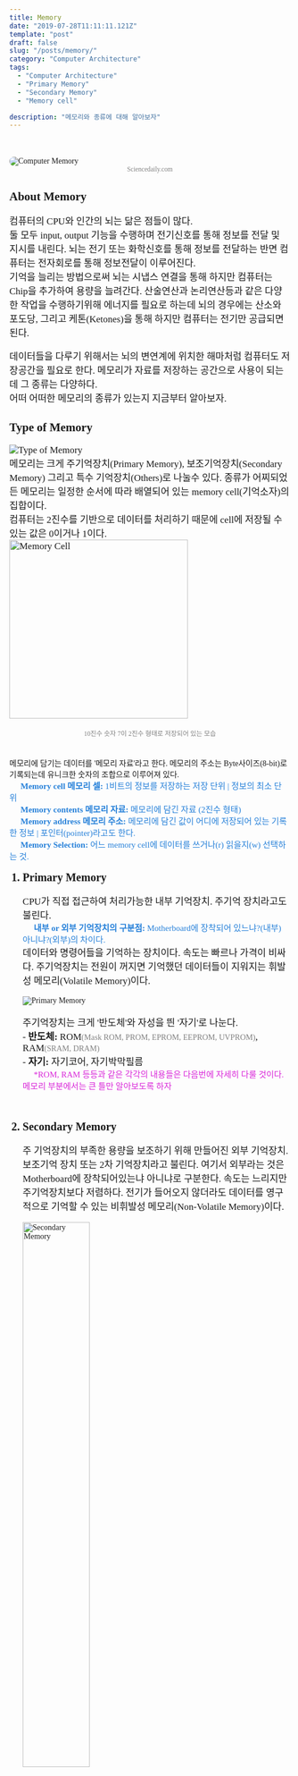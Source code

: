```yaml
---
title: Memory
date: "2019-07-28T11:11:11.121Z"
template: "post"
draft: false
slug: "/posts/memory/"
category: "Computer Architecture"
tags:
  - "Computer Architecture"
  - "Primary Memory"
  - "Secondary Memory"
  - "Memory cell"

description: "메모리와 종류에 대해 알아보자"
---
```

<head>
<link href="https://fonts.googleapis.com/css?family=Sunflower:300&display=swap" rel="stylesheet">
<style>
code {
  background-color: #ececec
}
p {
  font-size: 17px;
}
li {
  font-size: 20px;
  font-weight: bold;
}
sub{
  font-size: 15px;
  vertical-align: middle;
  padding: 20px;
  color: #2680d9;
}
sub2{
  font-size: 15px;
  vertical-align: middle;
  padding: 20px;
  color: #d926d9;
}
br{
  line-height: 35px;
}
small{
  color: #808080;
}
#rcorners {
  border-radius: 25px;
  border: 2px solid #dd4ecf;
  padding: 20px; 
  width: 200px;
  height: 150px;  
}
.rdimg {
  border-radius: 25px;
}
</style>
</head>

<div style="font-family:Sunflower;">
<br>
<img src="/media/computerMemory.jpg" alt="Computer Memory" class=rdimg>
<small><center>Sciencedaily.com</small></center>
<h2>About Memory</h2>
  <p>
  컴퓨터의 CPU와 인간의 뇌는 닮은 점들이 많다. <br>
  둘 모두 input, output 기능을 수행하며 전기신호를 통해 정보를 전달 및 지시를 내린다. 뇌는 전기 또는 화학신호를 통해 정보를 전달하는 반면 컴퓨터는 전자회로를 통해 정보전달이 이루어진다. <br>
  기억을 늘리는 방법으로써 뇌는 시냅스 연결을 통해 하지만 컴퓨터는 Chip을 추가하여 용량을 늘려간다. 산술연산과 논리연산등과 같은 다양한 작업을 수행하기위해 에너지를 필요로 하는데 뇌의 경우에는 산소와 포도당, 그리고 케톤(Ketones)을 통해 하지만 컴퓨터는 전기만 공급되면 된다. 
  </p>
  <p>
  데이터들을 다루기 위해서는 뇌의 변연계에 위치한 해마처럼 컴퓨터도 저장공간을 필요로 한다. 메모리가 자료를 저장하는 공간으로 사용이 되는데 그 종류는 다양하다.<br>
  어떠 어떠한 메모리의 종류가 있는지 지금부터 알아보자.
  </p>

<h2>Type of Memory</h2>
  <p>
  <img src="/media/MemoryTypes.png" alt="Type of Memory">
  <br>
  메모리는 크게 주기억장치(Primary Memory), 보조기억장치(Secondary Memory) 그리고 특수 기억장치(Others)로 나눌수 있다. 종류가 어찌되었든 메모리는 일정한 순서에 따라 배열되어 있는 memory cell(기억소자)의 집합이다. 
  <br>컴퓨터는 2진수를 기반으로 데이터를 처리하기 때문에 cell에 저장될 수 있는 값은 0이거나 1이다.<br>
  <img src="/media/MemoryCell.gif" width="320" alt="Memory Cell">
  <small><center>10진수 숫자 7이 2진수 형태로 저장되어 있는 모습</center></small><br>
  메모리에 담기는 데이터를 '메모리 자료'라고 한다. 메모리의 주소는 Byte사이즈(8-bit)로 기록되는데 유니크한 숫자의 조합으로 이루어져 있다.<br>
   <sub><strong>Memory cell 메모리 셀:</strong> 1비트의 정보를 저장하는 저장 단위 | 정보의 최소 단위</sub><br>
   <sub><strong>Memory contents 메모리 자료:</strong> 메모리에 담긴 자료 (2진수 형태)</sub><br>
   <sub><strong>Memory address 메모리 주소:</strong> 메모리에 담긴 값이 어디에 저장되어 있는 기록한 정보 | 포인터(pointer)라고도 한다. </sub><br>
   <sub><strong>Memory Selection:</strong> 어느 memory cell에 데이터를 쓰거나(r) 읽을지(w) 선택하는 것.</sub><br>
 

  </p>
  <ol>
    <li>Primary Memory</li>
      <p>
        CPU가 직접 접근하여 처리가능한 내부 기억장치. 주기억 장치라고도 불린다.<br>
          <sub><strong>내부 or 외부 기억장치의 구분점:</strong> Motherboard에 장착되어 있느냐?(내부) 아니냐?(외부)의 차이다.</sub><br>
        데이터와 명령어들을 기억하는 장치이다. 속도는 빠르나 가격이 비싸다. 주기억장치는 전원이 꺼지면 기억했던 데이터들이 지워지는 휘발성 메모리(Volatile Memory)이다.<br>
      </p>
      <img src="/media/PrimaryMemory.png" alt="Primary Memory">
      <p>
      주기억장치는 크게 '반도체'와 자성을 띈 '자기'로 나눈다.<br>
      - <strong>반도체: </strong>ROM<small>(Mask ROM, PROM, EPROM, EEPROM, UVPROM)</small>, RAM<small>(SRAM, DRAM)</small> <br>
      - <strong>자기: </strong>자기코어, 자기박막필름<br>
      <sub2>*ROM, RAM 등등과 같은 각각의 내용들은 다음번에 자세히 다룰 것이다. 메모리 부분에서는 큰 틀만 알아보도록 하자</sub2>
      </p>
      <br>
    <li>Secondary Memory</li>
      <p>
        주 기억장치의 부족한 용량을 보조하기 위해 만들어진 외부 기억장치. 보조기억 장치 또는 2차 기억장치라고 불린다. 여기서 외부라는 것은 Motherboard에 장착되어있는냐 아니냐로 구분한다. 속도는 느리지만 주기억장치보다 저렴하다. 전기가 들어오지 않더라도 데이터를 영구적으로 기억할 수 있는 비휘발성 메모리(Non-Volatile Memory)이다.
      </p>
      <img src="/media/SecondaryMemory.png" width="50%" alt="Secondary Memory">
      <br>
      <p>
      보조기억장치는 'DASD(직접처리 장치)'와 'SASD(순차처리장치)'로 나뉜다.<br>
      - <strong>DASD(Direct Access Storage Device) :</strong> 자기디스크, 자기드럼, 하드디스크, 플로피 디스크 <br>
      - <strong>SASD(Sequential Access Storage) :</strong> 자기테이프
      </p>
    <li>Others</li>
      <p>
        그 외의 기억장치는 Others로 구분하였다. 특수기억 장치의 종류는 '복수 모듈 기억장치', '연관 기억 장치', '캐시 기억 장치', 그리고 '가상 기억 장치'가 있다. 
      </p>
      <img src="/media/OtherMemory.png" width="40%" alt="Other Memory">
      <p>
        <strong>복수 모듈 기억 장치 : </strong>이름에서 추측할수 있듯 여러개의 기억장치 모듈을 가진 메모리를 말한다.<br>
        <strong>연관 기억 장치(Associative Memory) : </strong> 주소외의 기억된 내용의 일부를 이용하여 접근하는 기억장치이다. CAM(Content Addressable Memory)이라고 부르기도 한다. 주소로 접근하는 기억장치보다 빠른 특성을 갖고 있다.<br>
        <strong>캐시메모리:</strong> 자주 쓰이는 명령어와 데이터를 기억하고 있다가 특정 데이터가 필요할 시에 빠르게 전달해주는 역할을 한다. 주기억장치와  CPU사이에 있다. 가격이 비싸다.<br>
        <sub2>*캐시메모리와 가상메모리는 중요하므로 자세한 점은 각각의 포스트로 나누어 다루도록 하겠다.</sub2>
      </p>
  </ol>

<h2>Reference</h2>
<p>
<a href="https://www.guru99.com/primary-vs-secondary-memory.html">Difference between Primary and Secondary Memory</a><br>
<a href="https://web.stanford.edu/class/cs101/hardware-1.html">Computer Hardware</a><br>
<a href="https://www.intel.com/content/www/us/en/architecture-and-technology/optane-technology-unveiled-video.html">Breakthrough Memory Technology</a><br>
</p>

</div>
<!-- ![scope.png](/media/scope.png) -->
